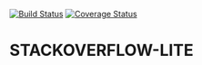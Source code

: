 [![Build Status](https://travis-ci.org/RachaelNantale/stackoverflow-react.svg?branch=develop)](https://travis-ci.org/RachaelNantale/stackoverflow-react)
[![Coverage Status](https://coveralls.io/repos/github/RachaelNantale/stackoverflow-react/badge.svg?branch=develop)](https://coveralls.io/github/RachaelNantale/stackoverflow-react?branch=develop)
# STACKOVERFLOW-LITE 

